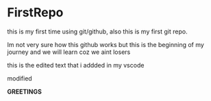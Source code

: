 # FirstRepo
this is my first time using git/github, also this is my first git repo. 
<p>Im not very sure how this github works but this is the beginning of my journey and we will learn coz we aint losers</p>
<p>this is the edited text that i addded in my vscode</p>
<p>modified</p>
<p><b>GREETINGS</b></p>